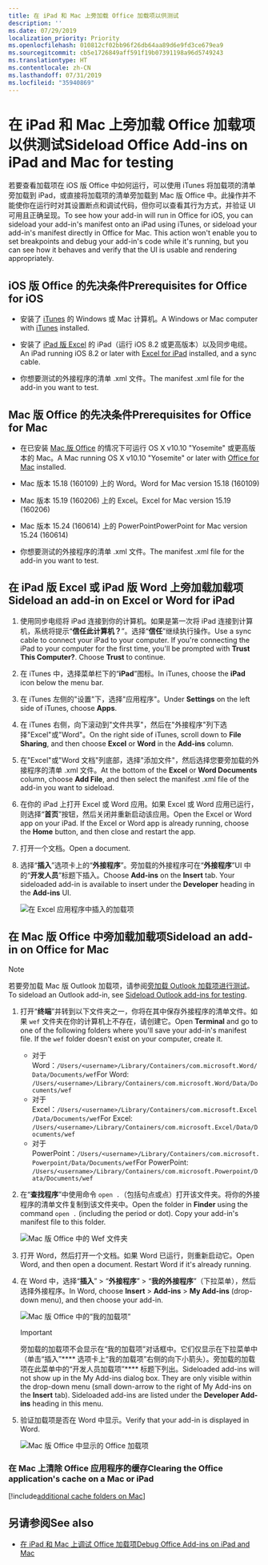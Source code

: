 ```yaml
---
title: 在 iPad 和 Mac 上旁加载 Office 加载项以供测试
description: ''
ms.date: 07/29/2019
localization_priority: Priority
ms.openlocfilehash: 010812cf02bb96f26db64aa89d6e9fd3ce679ea9
ms.sourcegitcommit: cb5e1726849aff591f19b07391198a96d5749243
ms.translationtype: HT
ms.contentlocale: zh-CN
ms.lasthandoff: 07/31/2019
ms.locfileid: "35940869"
---
```

# <a name="sideload-office-add-ins-on-ipad-and-mac-for-testing"></a><span data-ttu-id="1225b-102">在 iPad 和 Mac 上旁加载 Office 加载项以供测试</span><span class="sxs-lookup"><span data-stu-id="1225b-102">Sideload Office Add-ins on iPad and Mac for testing</span></span>

<span data-ttu-id="1225b-p101">若要查看加载项在 iOS 版 Office 中如何运行，可以使用 iTunes 将加载项的清单旁加载到 iPad，或直接将加载项的清单旁加载到 Mac 版 Office 中。此操作并不能使你在运行时对其设置断点和调试代码，但你可以查看其行为方式，并验证 UI 可用且正确呈现。</span><span class="sxs-lookup"><span data-stu-id="1225b-p101">To see how your add-in will run in Office for iOS, you can sideload your add-in's manifest onto an iPad using iTunes, or sideload your add-in's manifest directly in Office for Mac. This action won't enable you to set breakpoints and debug your add-in's code while it's running, but you can see how it behaves and verify that the UI is usable and rendering appropriately.</span></span> 

## <a name="prerequisites-for-office-on-ios"></a><span data-ttu-id="1225b-105">iOS 版 Office 的先决条件</span><span class="sxs-lookup"><span data-stu-id="1225b-105">Prerequisites for Office for iOS</span></span>

- <span data-ttu-id="1225b-106">安装了 [iTunes](https://www.apple.com/itunes/download/) 的 Windows 或 Mac 计算机。</span><span class="sxs-lookup"><span data-stu-id="1225b-106">A Windows or Mac computer with [iTunes](https://www.apple.com/itunes/download/) installed.</span></span>
    
- <span data-ttu-id="1225b-107">安装了 [iPad 版 Excel](https://itunes.apple.com/us/app/microsoft-excel/id586683407?mt=8) 的 iPad（运行 iOS 8.2 或更高版本）以及同步电缆。</span><span class="sxs-lookup"><span data-stu-id="1225b-107">An iPad running iOS 8.2 or later with [Excel for iPad](https://itunes.apple.com/us/app/microsoft-excel/id586683407?mt=8) installed, and a sync cable.</span></span>
    
- <span data-ttu-id="1225b-108">你想要测试的外接程序的清单 .xml 文件。</span><span class="sxs-lookup"><span data-stu-id="1225b-108">The manifest .xml file for the add-in you want to test.</span></span>
    

## <a name="prerequisites-for-office-on-mac"></a><span data-ttu-id="1225b-109">Mac 版 Office 的先决条件</span><span class="sxs-lookup"><span data-stu-id="1225b-109">Prerequisites for Office for Mac</span></span>

- <span data-ttu-id="1225b-110">在已安装 [Mac 版 Office](https://products.office.com/buy/compare-microsoft-office-products?tab=omac) 的情况下可运行 OS X v10.10 "Yosemite" 或更高版本的 Mac。</span><span class="sxs-lookup"><span data-stu-id="1225b-110">A Mac running OS X v10.10 "Yosemite" or later with [Office for Mac](https://products.office.com/buy/compare-microsoft-office-products?tab=omac) installed.</span></span>
    
- <span data-ttu-id="1225b-111">Mac 版本 15.18 (160109) 上的 Word。</span><span class="sxs-lookup"><span data-stu-id="1225b-111">Word for Mac version 15.18 (160109)</span></span>
   
- <span data-ttu-id="1225b-112">Mac 版本 15.19 (160206) 上的 Excel。</span><span class="sxs-lookup"><span data-stu-id="1225b-112">Excel for Mac version 15.19 (160206)</span></span>

- <span data-ttu-id="1225b-113">Mac 版本 15.24 (160614) 上的 PowerPoint</span><span class="sxs-lookup"><span data-stu-id="1225b-113">PowerPoint for Mac version 15.24 (160614)</span></span>
    
- <span data-ttu-id="1225b-114">你想要测试的外接程序的清单 .xml 文件。</span><span class="sxs-lookup"><span data-stu-id="1225b-114">The manifest .xml file for the add-in you want to test.</span></span>
    

## <a name="sideload-an-add-in-on-excel-or-word-on-ipad"></a><span data-ttu-id="1225b-115">在 iPad 版 Excel 或 iPad 版 Word 上旁加载加载项</span><span class="sxs-lookup"><span data-stu-id="1225b-115">Sideload an add-in on Excel or Word for iPad</span></span>

1. <span data-ttu-id="1225b-p102">使用同步电缆将 iPad 连接到你的计算机。如果是第一次将 iPad 连接到计算机，系统将提示“**信任此计算机？**”。选择“**信任**”继续执行操作。</span><span class="sxs-lookup"><span data-stu-id="1225b-p102">Use a sync cable to connect your iPad to your computer. If you're connecting the iPad to your computer for the first time, you'll be prompted with  **Trust This Computer?**. Choose **Trust** to continue.</span></span>

2. <span data-ttu-id="1225b-119">在 iTunes 中，选择菜单栏下的“**iPad**”图标。</span><span class="sxs-lookup"><span data-stu-id="1225b-119">In iTunes, choose the  **iPad** icon below the menu bar.</span></span>

3. <span data-ttu-id="1225b-120">在 iTunes 左侧的"设置"下，选择"应用程序"。</span><span class="sxs-lookup"><span data-stu-id="1225b-120">Under  **Settings** on the left side of iTunes, choose **Apps**.</span></span>

4. <span data-ttu-id="1225b-121">在 iTunes 右侧，向下滚动到"文件共享"，然后在"外接程序"列下选择"Excel"或"Word"。</span><span class="sxs-lookup"><span data-stu-id="1225b-121">On the right side of iTunes, scroll down to  **File Sharing**, and then choose  **Excel** or **Word** in the **Add-ins** column.</span></span>

5. <span data-ttu-id="1225b-122">在"Excel"或"Word 文档"列底部，选择"添加文件"，然后选择您要旁加载的外接程序的清单 .xml 文件。</span><span class="sxs-lookup"><span data-stu-id="1225b-122">At the bottom of the  **Excel** or **Word Documents** column, choose **Add File**, and then select the manifest .xml file of the add-in you want to sideload.</span></span> 
    
6. <span data-ttu-id="1225b-p103">在你的 iPad 上打开 Excel 或 Word 应用。如果 Excel 或 Word 应用已运行，则选择“**首页**”按钮，然后关闭并重新启动该应用。</span><span class="sxs-lookup"><span data-stu-id="1225b-p103">Open the Excel or Word app on your iPad. If the Excel or Word app is already running, choose the  **Home** button, and then close and restart the app.</span></span>
    
7. <span data-ttu-id="1225b-125">打开一个文档。</span><span class="sxs-lookup"><span data-stu-id="1225b-125">Open a document.</span></span>
    
8. <span data-ttu-id="1225b-126">选择“**插入**”选项卡上的“**外接程序**”。旁加载的外接程序可在“**外接程序**”UI 中的“**开发人员**”标题下插入。</span><span class="sxs-lookup"><span data-stu-id="1225b-126">Choose  **Add-ins** on the **Insert** tab. Your sideloaded add-in is available to insert under the **Developer** heading in the **Add-ins** UI.</span></span>
    
    ![在 Excel 应用程序中插入的加载项](../images/excel-insert-add-in.png)


## <a name="sideload-an-add-in-in-office-on-mac"></a><span data-ttu-id="1225b-128">在 Mac 版 Office 中旁加载加载项</span><span class="sxs-lookup"><span data-stu-id="1225b-128">Sideload an add-in on Office for Mac</span></span>

> [!NOTE]
> <span data-ttu-id="1225b-129">若要旁加载 Mac 版 Outlook 加载项，请参阅[旁加载 Outlook 加载项进行测试](/outlook/add-ins/sideload-outlook-add-ins-for-testing)。</span><span class="sxs-lookup"><span data-stu-id="1225b-129">To sideload an Outlook add-in, see [Sideload Outlook add-ins for testing](/outlook/add-ins/sideload-outlook-add-ins-for-testing).</span></span>

1. <span data-ttu-id="1225b-p104">打开“**终端**”并转到以下文件夹之一，你将在其中保存外接程序的清单文件。如果 `wef` 文件夹在你的计算机上不存在，请创建它。</span><span class="sxs-lookup"><span data-stu-id="1225b-p104">Open  **Terminal** and go to one of the following folders where you'll save your add-in's manifest file. If the `wef` folder doesn't exist on your computer, create it.</span></span>
    
    - <span data-ttu-id="1225b-132">对于 Word：`/Users/<username>/Library/Containers/com.microsoft.Word/Data/Documents/wef`</span><span class="sxs-lookup"><span data-stu-id="1225b-132">For Word:  `/Users/<username>/Library/Containers/com.microsoft.Word/Data/Documents/wef`</span></span>    
    - <span data-ttu-id="1225b-133">对于 Excel：`/Users/<username>/Library/Containers/com.microsoft.Excel/Data/Documents/wef`</span><span class="sxs-lookup"><span data-stu-id="1225b-133">For Excel:  `/Users/<username>/Library/Containers/com.microsoft.Excel/Data/Documents/wef`</span></span>
    - <span data-ttu-id="1225b-134">对于 PowerPoint：`/Users/<username>/Library/Containers/com.microsoft.Powerpoint/Data/Documents/wef`</span><span class="sxs-lookup"><span data-stu-id="1225b-134">For PowerPoint: `/Users/<username>/Library/Containers/com.microsoft.Powerpoint/Data/Documents/wef`</span></span>
    
2. <span data-ttu-id="1225b-p105">在“**查找程序**”中使用命令 `open .`（包括句点或点）打开该文件夹。将你的外接程序的清单文件复制到该文件夹中。</span><span class="sxs-lookup"><span data-stu-id="1225b-p105">Open the folder in  **Finder** using the command `open .` (including the period or dot). Copy your add-in's manifest file to this folder.</span></span>
    
    ![Mac 版 Office 中的 Wef 文件夹](../images/all-my-files.png)

3. <span data-ttu-id="1225b-p106">打开 Word，然后打开一个文档。如果 Word 已运行，则重新启动它。</span><span class="sxs-lookup"><span data-stu-id="1225b-p106">Open Word, and then open a document. Restart Word if it's already running.</span></span>
    
4. <span data-ttu-id="1225b-140">在 Word 中，选择“**插入**” > “**外接程序**” > “**我的外接程序**”（下拉菜单），然后选择外接程序。</span><span class="sxs-lookup"><span data-stu-id="1225b-140">In Word, choose  **Insert** > **Add-ins** > **My Add-ins** (drop-down menu), and then choose your add-in.</span></span>
    
    ![Mac 版 Office 中的“我的加载项”](../images/my-add-ins-wikipedia.png)

    > [!IMPORTANT]
    > <span data-ttu-id="1225b-p107">旁加载的加载项不会显示在“我的加载项”对话框中。它们仅显示在下拉菜单中（单击“插入”\*\*\*\* 选项卡上“我的加载项”右侧的向下小箭头）。旁加载的加载项在此菜单中的“开发人员加载项”\*\*\*\* 标题下列出。</span><span class="sxs-lookup"><span data-stu-id="1225b-p107">Sideloaded add-ins will not show up in the My Add-ins dialog box. They are only visible within the drop-down menu (small down-arrow to the right of My Add-ins on the **Insert** tab). Sideloaded add-ins are listed under the **Developer Add-ins** heading in this menu.</span></span> 
    
5. <span data-ttu-id="1225b-145">验证加载项是否在 Word 中显示。</span><span class="sxs-lookup"><span data-stu-id="1225b-145">Verify that your add-in is displayed in Word.</span></span>
    
    ![Mac 版 Office 中显示的 Office 加载项](../images/lorem-ipsum-wikipedia.png)
    
### <a name="clearing-the-office-applications-cache-on-a-mac"></a><span data-ttu-id="1225b-147">在 Mac 上清除 Office 应用程序的缓存</span><span class="sxs-lookup"><span data-stu-id="1225b-147">Clearing the Office application's cache on a Mac or iPad</span></span>

[!include[additional cache folders on Mac](../includes/mac-cache-folders.md)]

## <a name="see-also"></a><span data-ttu-id="1225b-148">另请参阅</span><span class="sxs-lookup"><span data-stu-id="1225b-148">See also</span></span>

- [<span data-ttu-id="1225b-149">在 iPad 和 Mac 上调试 Office 加载项</span><span class="sxs-lookup"><span data-stu-id="1225b-149">Debug Office Add-ins on iPad and Mac</span></span>](debug-office-add-ins-on-ipad-and-mac.md)
